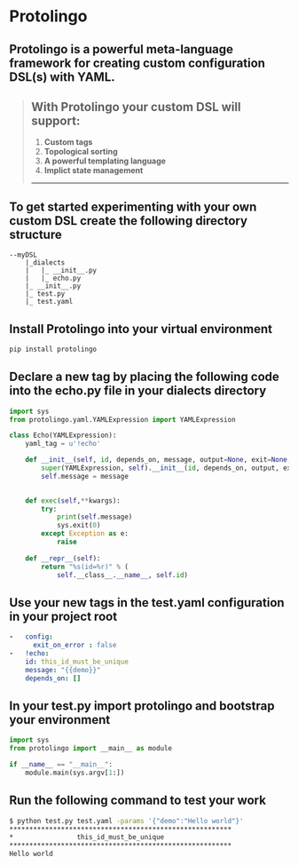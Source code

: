 # **Protolingo**

## **Protolingo** is a powerful meta-language framework for creating custom configuration DSL(s) with YAML.

> ## With Protolingo your custom DSL will support:
> 1. **Custom tags**
> 2. **Topological sorting**
> 3. **A powerful templating language**
> 4. **Implict state management**
>_____________________________________________________

## To get started experimenting with your own custom DSL create the following directory structure
```
--myDSL
    |_dialects
    |   |_ __init__.py
    |   |_ echo.py
    |_ __init__.py
    |_ test.py
    |_ test.yaml
```

##  Install **Protolingo** into your virtual environment
```bash
pip install protolingo
```

##  Declare a new tag by placing the following code into the **echo.py** file in your **dialects** directory
```python
import sys
from protolingo.yaml.YAMLExpression import YAMLExpression

class Echo(YAMLExpression):
    yaml_tag = u'!echo'

    def __init__(self, id, depends_on, message, output=None, exit=None, exitCode=None):
        super(YAMLExpression, self).__init__(id, depends_on, output, exit, exitCode)
        self.message = message
        

    def exec(self,**kwargs):
        try:
            print(self.message)
            sys.exit(0)
        except Exception as e:
            raise
 
    def __repr__(self):
        return "%s(id=%r)" % (
            self.__class__.__name__, self.id)
```

## Use your new tags in the **test.yaml** configuration in your project root
```yaml
-   config:
      exit_on_error : false
-   !echo:
    id: this_id_must_be_unique
    message: "{{demo}}"
    depends_on: []
```

## In your **test.py** import **protolingo** and bootstrap your environment
```python
import sys
from protolingo import __main__ as module

if __name__ == "__main__":
    module.main(sys.argv[1:])

```

## Run the following command to test your work
```bash
$ python test.py test.yaml -params '{"demo":"Hello world"}'
********************************************************
*                this_id_must_be_unique
********************************************************
Hello world

```
